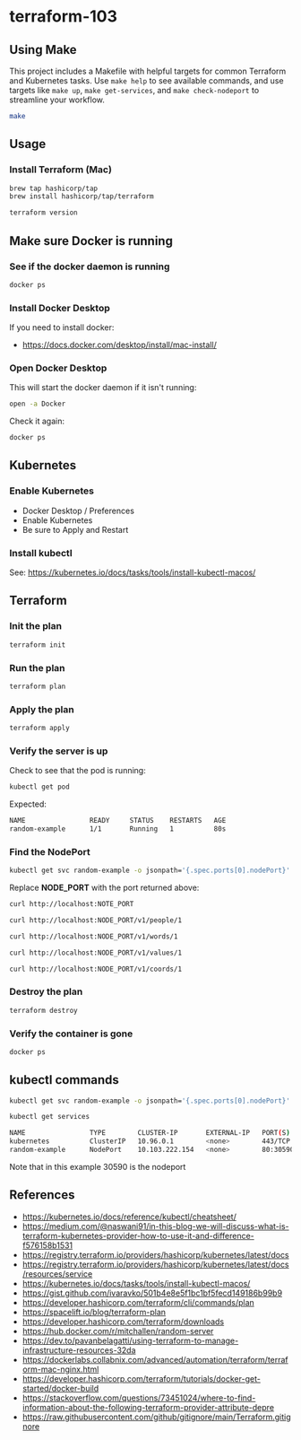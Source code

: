 # terraform-103

## Using Make

This project includes a Makefile with helpful targets for common Terraform and Kubernetes tasks. Use `make help` to see available commands, and use targets like `make up`, `make get-services`, and `make check-nodeport` to streamline your workflow.

```sh
make
```

## Usage

### Install Terraform (Mac)

```sh
brew tap hashicorp/tap
brew install hashicorp/tap/terraform

terraform version
```

## Make sure Docker is running

### See if the docker daemon is running

```sh
docker ps
```

### Install Docker Desktop

If you need to install docker:

* https://docs.docker.com/desktop/install/mac-install/

### Open Docker Desktop

This will start the docker daemon if it isn't running:

```sh
open -a Docker
```

Check it again:

```sh
docker ps
```

## Kubernetes

### Enable Kubernetes

* Docker Desktop / Preferences 
* Enable Kubernetes
* Be sure to Apply and Restart

### Install kubectl

See: https://kubernetes.io/docs/tasks/tools/install-kubectl-macos/

## Terraform

### Init the plan

```sh
terraform init
``` 

### Run the plan

```sh
terraform plan
```

### Apply the plan

```sh
terraform apply
```

### Verify the server is up

Check to see that the pod is running:

```sh
kubectl get pod
```

Expected:

```sh
NAME                READY     STATUS    RESTARTS   AGE
random-example      1/1       Running   1          80s
```

### Find the NodePort

```sh
kubectl get svc random-example -o jsonpath='{.spec.ports[0].nodePort}'
```

Replace **NODE_PORT** with the port returned above:

```sh
curl http://localhost:NOTE_PORT            

curl http://localhost:NODE_PORT/v1/people/1

curl http://localhost:NODE_PORT/v1/words/1

curl http://localhost:NODE_PORT/v1/values/1

curl http://localhost:NODE_PORT/v1/coords/1
```

### Destroy the plan

```sh
terraform destroy
```

### Verify the container is gone

```sh
docker ps
```

## kubectl commands

```sh
kubectl get svc random-example -o jsonpath='{.spec.ports[0].nodePort}'
```

```sh
kubectl get services

NAME                TYPE        CLUSTER-IP       EXTERNAL-IP   PORT(S)        AGE
kubernetes          ClusterIP   10.96.0.1        <none>        443/TCP        179m
random-example      NodePort    10.103.222.154   <none>        80:30590/TCP   117s
```

Note that in this example 30590 is the nodeport


## References

* https://kubernetes.io/docs/reference/kubectl/cheatsheet/
* https://medium.com/@naswani91/in-this-blog-we-will-discuss-what-is-terraform-kubernetes-provider-how-to-use-it-and-difference-f576158b1531
* https://registry.terraform.io/providers/hashicorp/kubernetes/latest/docs
* https://registry.terraform.io/providers/hashicorp/kubernetes/latest/docs/resources/service
* https://kubernetes.io/docs/tasks/tools/install-kubectl-macos/
* https://gist.github.com/ivaravko/501b4e8e5f1bc1bf5fecd149186b99b9
* https://developer.hashicorp.com/terraform/cli/commands/plan
* https://spacelift.io/blog/terraform-plan
* https://developer.hashicorp.com/terraform/downloads
* https://hub.docker.com/r/mitchallen/random-server
* https://dev.to/pavanbelagatti/using-terraform-to-manage-infrastructure-resources-32da
* https://dockerlabs.collabnix.com/advanced/automation/terraform/terraform-mac-nginx.html
* https://developer.hashicorp.com/terraform/tutorials/docker-get-started/docker-build
* https://stackoverflow.com/questions/73451024/where-to-find-information-about-the-following-terraform-provider-attribute-depre
* https://raw.githubusercontent.com/github/gitignore/main/Terraform.gitignore

